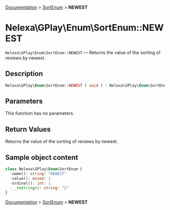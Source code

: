 [Documentation](../../README.md) > [SortEnum](README.md) > **NEWEST**

# Nelexa\GPlay\Enum\SortEnum::NEWEST
`Nelexa\GPlay\Enum\SortEnum::NEWEST` — Returns the value of the sorting of reviews by newest.

## Description
```php
Nelexa\GPlay\Enum\SortEnum::NEWEST ( void ) : Nelexa\GPlay\Enum\SortEnum
```

## Parameters
This function has no parameters.

## Return Values
Returns the value of the sorting of reviews by newest.

## Sample object content
```php
class Nelexa\GPlay\Enum\SortEnum {
  -name(): string: "NEWEST"
  -value(): mixed: 2
  -ordinal(): int: 1
  -__toString(): string: "2"
}
```

[Documentation](../../README.md) > [SortEnum](README.md) > **NEWEST**

